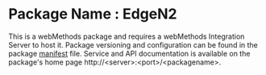 # Package Name : EdgeN2
This is a webMethods package and requires a webMethods Integration Server to host it. Package versioning and configuration can be found in the package [manifest](./EdgeN2/manifest.v3) file. Service and API documentation is available on the package's home page http://&lt;server&gt;:&lt;port&gt;/&lt;packagename>.